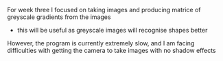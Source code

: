 For week three I focused on taking images and producing matrice of greyscale gradients from the images
* this will be useful as greyscale images will recognise shapes better

However, the program is currently extremely slow, and I am facing difficulties with getting the camera to take images with no shadow effects
